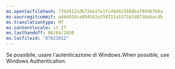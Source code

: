 ```yaml
---
ms.openlocfilehash: 73928121db72eb17e1fcd9d425688ba799d6fb0a
ms.sourcegitcommit: ad4d92dce894592a259721a1571b1d8736abacdb
ms.translationtype: MT
ms.contentlocale: it-IT
ms.lasthandoff: 08/04/2020
ms.locfileid: "87623012"
---
```

<span data-ttu-id="92c04-101">Se possibile, usare l'autenticazione di Windows.</span><span class="sxs-lookup"><span data-stu-id="92c04-101">When possible, use Windows Authentication.</span></span>
